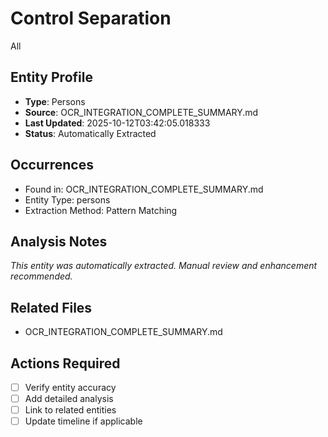 # Control Separation
All

## Entity Profile
- **Type**: Persons
- **Source**: OCR_INTEGRATION_COMPLETE_SUMMARY.md
- **Last Updated**: 2025-10-12T03:42:05.018333
- **Status**: Automatically Extracted

## Occurrences
- Found in: OCR_INTEGRATION_COMPLETE_SUMMARY.md
- Entity Type: persons
- Extraction Method: Pattern Matching

## Analysis Notes
*This entity was automatically extracted. Manual review and enhancement recommended.*

## Related Files
- OCR_INTEGRATION_COMPLETE_SUMMARY.md

## Actions Required
- [ ] Verify entity accuracy
- [ ] Add detailed analysis
- [ ] Link to related entities
- [ ] Update timeline if applicable
